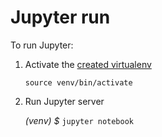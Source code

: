 # Jupyter run

To run Jupyter:

1. Activate the [created virtualenv](env-setup)

   `source venv/bin/activate`

2. Run Jupyter server

   _(venv) $_ `jupyter notebook`
